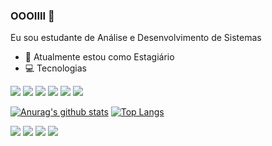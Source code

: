 ### OOOIIII 👋
Eu sou estudante de Análise e Desenvolvimento de Sistemas
- 🔭 Atualmente estou como Estagiário
- :computer: Tecnologias

[<img src="https://img.shields.io/badge/-HTML-orange" />](https://dev.w3.org/html5/html-author/)
[<img src="https://img.shields.io/badge/-CSS-blue"/>](https://developer.mozilla.org/en-US/docs/Web/CSS)
[<img src="https://img.shields.io/badge/Javascript-red" />](https://developer.mozilla.org/en-US/docs/Web/JavaScript/Reference)
[<img src="https://img.shields.io/badge/-PHP-blue"/>](https://www.php.net/manual/pt_BR/intro-whatis.php)
[<img src="https://img.shields.io/badge/-Laravel-orange"/>](https://laravel.com/)
[<img src="https://img.shields.io/badge/-MySQL-blue"/>](https://www.mysql.com/)



[![Anurag's github stats](https://github-readme-stats.vercel.app/api?username=sygnata&show_icons=true&theme=radical&text_color=32CD32&bg_color=45,1C1C1C,363636,4F4F4F,696969,808080&title_color=FFFAFA)](https://github.com/sygnata/github-readme-stats)
[![Top Langs](https://github-readme-stats.vercel.app/api/top-langs/?username=sygnata&layout=compact)](https://github.com/sygnata/github-readme-stats)


[<img src="https://img.shields.io/badge/twitter-%231DA1F2.svg?&style=for-the-badge&logo=twitter&logoColor=white" />](https://twitter.com/andreferrazf) [<img src="https://img.shields.io/badge/linkedin-%230077B5.svg?&style=for-the-badge&logo=linkedin&logoColor=white" />](https://www.linkedin.com/in/andre-ferraz-304458127/) [<img src = "https://img.shields.io/badge/instagram-%23E4405F.svg?&style=for-the-badge&logo=instagram&logoColor=white">](https://www.instagram.com/USERNAME/) [<img src = "https://img.shields.io/badge/facebook-%231877F2.svg?&style=for-the-badge&logo=facebook&logoColor=white">](https://www.facebook.com/andreluizferrazz) 

